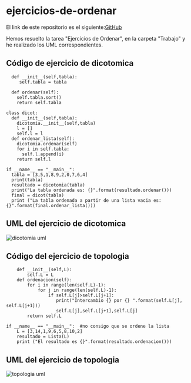 # ejercicios-de-ordenar
El link de este repositorio es el siguiente:[GitHub](https://github.com/joseluis031/ejercicios-de-ordenar.git)

Hemos resuelto la tarea "Ejercicios de Ordenar", en la carpeta "Trabajo" y he realizado los UML correspondientes.

## Código de ejercicio de dicotomica
```class dicotomia:
  def __init__(self,tabla):
     self.tabla = tabla

  def ordenar(self):
    self.tabla.sort()
    return self.tabla

class dicot:
  def __init__(self,tabla):
    dicotomia.__init__(self,tabla)
    l = []
    self.l = l
  def ordenar_lista(self):
    dicotomia.ordenar(self)
    for i in self.tabla:
      self.l.append(i)
    return self.l

if __name__ == "__main__":
  tabla = [3,5,1,8,9,2,0,7,6,4]
  print(tabla)
  resultado = dicotomia(tabla)
  print("La tabla ordenada es: {}".format(resultado.ordenar()))
  final = dicot(tabla)
  print ("La tabla ordenada a partir de una lista vacia es: {}".format(final.ordenar_lista()))
  ```
  
  ## UML del ejercicio de dicotomica
  
  ![dicotomia uml](https://user-images.githubusercontent.com/91721888/158071371-430aa8d1-4bdd-42c9-97d5-f36b2613402d.png)

## Código del ejercicio de topologia
```class Lista:
    def __init__(self,L):
        self.L = L
    def ordenacion(self):
        for i in range(len(self.L)-1):
            for j in range(len(self.L)-1):
                if self.L[j]>self.L[j+1]:
                   print("Intercambio {} por {} ".format(self.L[j], self.L[j+1]))
                   self.L[j],self.L[j+1],self.L[j]
        return self.L
    
if __name__ == "__main__":  #no consigo que se ordene la lista
    L = [3,14,1,9,6,5,8,10,2]
    resultado = Lista(L)
    print ("El resultado es {}".format(resultado.ordenacion()))
```
## UML del ejercicio de topologia
   
   ![topologia uml](https://user-images.githubusercontent.com/91721888/158071438-33531812-3cc9-4425-8cd2-c02d5e354130.png)

